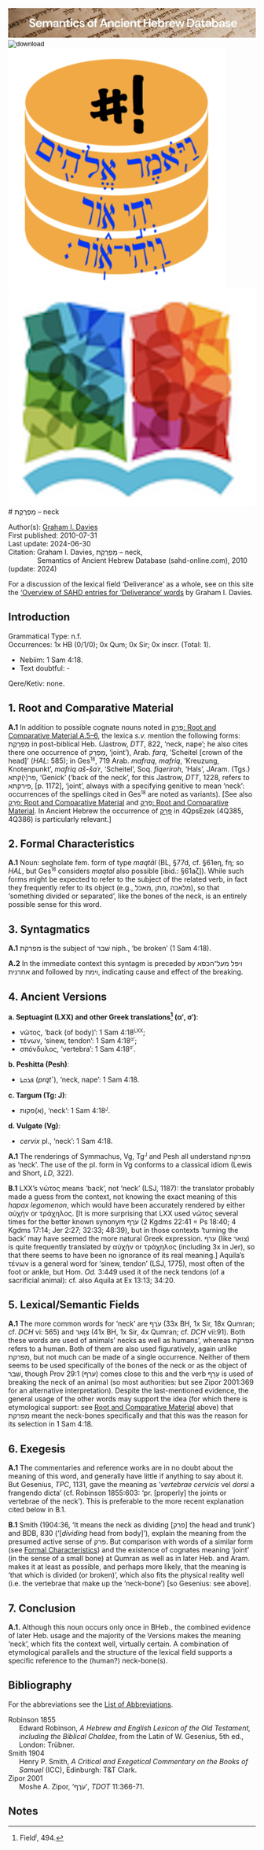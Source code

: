 <html><body><img id="banner" src="../../images/banners/banner.png" alt="banner" /></body></html>

<div><input id="download" title="Download/print the document" type="image" onclick="print_document()" src="../../images/icons/download3.png" alt="download" /></div><div><a id="shebanq" title="Word in SHEBANQ" href="https://shebanq.ancient-data.org/hebrew/word?id=1MPRQTn" target="_blank"><img src="../../images/icons/shebanq.png" alt="shebanq"></a></div><div><a id="ubs" title="Word in Semantic Dictionary of Biblical Hebrew" href="https://semanticdictionary.org/semdic.php?databaseType=SDBH&language=en&lemma=מַפְרֶקֶת&startPage=1" target="_blank"><img src="../../images/icons/ubs.png" alt="ubs"></a></div># מַפְרֶקֶת  – neck

Author(s):
[Graham I. Davies](../contributors/graham_i._davies.md)<br>
First published: 2010-07-31<br>Last update: 2024-06-30 <br>Citation: Graham I. Davies, מַפְרֶקֶת  – neck, <br>                    &nbsp;&nbsp;&nbsp;&nbsp;&nbsp;&nbsp;&nbsp;&nbsp;&nbsp;&nbsp;&nbsp;&nbsp;&nbsp;&nbsp;                    Semantics of Ancient Hebrew Database (sahd-online.com), 2010 (update: 2024)


For a discussion of the lexical field ‘Deliverance’ as a whole, see on this site the <a href="/sahd/miscellaneous/overview_deliverance/">‘Overview
of SAHD entries for ‘Deliverance’ words</a> by Graham I. Davies.


## Introduction

Grammatical Type: n.f.  
Occurrences: 1x HB (0/1/0); 0x Qum; 0x Sir; 0x inscr. (Total: 1).

* Nebiim: 1 Sam 4:18.
* Text doubtful: -

Qere/Ketiv: none.

<span id="RCM"></span>
## 1. Root and Comparative Material


<b>A.1</b>  In addition to possible cognate nouns noted in <a href="/sahd/words/plunder/#1-root-and-comparative-material"><span dir="rtl">פֶּרֶק</span>: Root and Comparative Material A.5–6</a>, the lexica <i>s.v.</i> mention the following forms:  <span dir="rtl">מַפְרֶקֶת</span> in
post-biblical Heb. (Jastrow, <i>DTT</i>, 822, ‘neck, nape’; he also cites
there one occurrence of  <span dir="rtl">מַפְרֵק</span>, ‘joint’), Arab. <i>farq</i>, ‘Scheitel
[crown of the head]’ (<i>HAL</i>: 585); in Ges<small><sup>18</sup></small>, 719 Arab. <i>mafraq</i>, <i>mafriq</i>, ‘Kreuzung, Knotenpunkt’, <i>mafriq aš-šaʿr</i>, ‘Scheitel’, Soq. <i>fiqeriroh</i>, ‘Hals’, JAram. (Tgs.) <span dir="rtl">פר(י)קתא</span>, ‘Genick’ (‘back of the neck’, for this Jastrow, <i>DTT</i>, 1228, refers to  <span dir="rtl">פירקתא</span>, [p. 1172], ‘joint’, always with a specifying genitive to mean ‘neck’: occurrences of the spellings cited in Ges<small><sup>18</sup></small> are noted as variants). 
[See also 
<a href="/sahd/words/to_pull_off/#1-root-and-comparative-material"><span dir="rtl">פָּרַק</span>: Root and Comparative Material</a> and <a href="/sahd/words/plunder/#1-root-and-comparative-material"><span dir="rtl">פֶּרֶק</span>: Root and Comparative Material</a>.
In Ancient Hebrew the occurrence of
<a href="/sahd/words/piece_of_meat/"><span dir="rtl">פָּרָק</span></a> in 4QpsEzek (4Q385, 4Q386) is particularly relevant.]

<span id="FC"></span>
## 2. Formal Characteristics

<b>A.1</b>  Noun: segholate fem. form of type <i>maqtāl</i> (BL, §77d, cf. §61eη, fη;
so <i>HAL</i>, but Ges<small><sup>18</sup></small> considers <i>maqtal</i> also possible [ibid.: §61aζ]).
While such forms might be expected to refer to the subject of the related verb, in fact they frequently refer to its object (e.g., <span dir="rtl">מאכל</span>,
<span dir="rtl">מתן</span>, <span dir="rtl">מלאכה</span>), so that ‘something divided or separated’, like the bones of the neck, is an entirely possible sense for this word.

## 3. Syntagmatics


<b>A.1</b>  <span dir="rtl">מפרקת</span> is the subject of  <span dir="rtl">שׁבר</span> niph., ‘be broken’ (1 Sam 4:18).


<b>A.2</b>  In the immediate context this syntagm is preceded by <span dir="rtl">ויפל מעל־הכסא אחרנית</span> and followed by <span dir="rtl">וימת</span>, indicating cause and effect of the breaking.

## 4. Ancient Versions

<b>a. Septuagint (LXX) and other Greek translations[^1] (αʹ, σʹ)</b>:

* νῶτος, ‘back (of body)’: 1 Sam 4:18<small><sup>LXX</sup></small>;
* τένων, ‘sinew, tendon’: 1 Sam 4:18<small><sup>αʹ</sup></small>;
* σπόνδυλος, ‘vertebra’: 1 Sam 4:18<small><sup>σʹ</sup></small>.

<b>b. Peshitta (Pesh)</b>:

* <span dir="rtl">ܦܪܩܬܐ</span> (<i>prqtʾ </i>), ‘neck, nape’: 1 Sam 4:18.

<b>c. Targum (Tg: J)</b>:

* <span dir="rtl">(א)פקות</span>, ‘neck’: 1 Sam 4:18<small><sup>J</sup></small>.

<b>d. Vulgate (Vg)</b>:

* <i>cervix</i> pl., ‘neck’: 1 Sam 4:18.


<b>A.1</b>  The renderings of Symmachus, Vg, Tg<small><sup>J</sup></small>
and Pesh all understand  <span dir="rtl">מפרקת</span> as ‘neck’. The use of the pl. form in Vg conforms to a classical idiom (Lewis and Short, <i>LD</i>, 322).


<b>B.1</b>  LXX’s νῶτος means ‘back’, not ‘neck’ (LSJ, 1187): the translator
probably made a guess from the context, not knowing the exact meaning of
this <i>hapax legomenon</i>, which would have been accurately rendered by
either αὐχήν or τράχηλος. [It is more surprising that LXX used νῶτος
several times for the better known synonym  <span dir="rtl">עֹרֶף</span> (2 Kgdms 22:41 = Ps
18:40; 4 Kgdms 17:14; Jer 2:27; 32:33; 48:39), but in those contexts
‘turning the back’ may have seemed the more natural Greek expression.
 <span dir="rtl">ערף</span> (like  <span dir="rtl">צואר</span>) is quite frequently translated by αὐχήν or τράχηλος
(including 3x in Jer), so that there seems to have been no ignorance of
its real meaning.] Aquila’s τένων is a general word for ‘sinew, tendon’
(LSJ, 1775), most often of the foot or ankle, but Hom. <i>Od.</i> 3:449 used
it of the neck tendons (of a sacrificial animal): cf. also Aquila at Ex
13:13; 34:20.


## 5. Lexical/Semantic Fields

<b>A.1</b>  The more common words for ‘neck’ are  <span dir="rtl">עֹרֶף</span> (33x BH, 1x Sir, 18x
Qumran; cf. <i>DCH</i> vi: 565) and  <span dir="rtl">צַוָּאר</span> (41x BH, 1x Sir, 4x Qumran; cf.
<i>DCH</i> vii:91). Both these words are used of animals’ necks as well as
humans’, whereas  <span dir="rtl">מפרקת</span> refers to a human. Both of them are also used
figuratively, again unlike  <span dir="rtl">מפרקת</span>, but not much can be made of a single
occurrence. Neither of them seems to be used specifically of the bones
of the neck or as the object of  <span dir="rtl">שׁבר</span>, though Prov 29:1 (<span dir="rtl">ערף</span>) comes close
to this and the verb  <span dir="rtl">עָרַף</span> is used of breaking the neck of an animal (so
most authorities: but see Zipor 2001:369 for an alternative
interpretation). Despite the last-mentioned evidence, the general usage
of the other words may support the idea (for which there is etymological
support: see <a href="#RCM">Root and Comparative Material</a> above) that <span dir="rtl">מפרקת</span> meant the neck-bones specifically and that this was the reason for its selection in 1 Sam 4:18.

## 6. Exegesis


<b>A.1</b>  The commentaries and reference works are in no doubt about the
meaning of this word, and generally have little if anything to say about
it. But Gesenius, <i>TPC</i>, 1131, gave the meaning as ‘<i>vertebrae cervicis</i>
vel <i>dorsi</i> a frangendo dicta’ (cf. Robinson 1855:603: ‘pr. [properly]
the joints or vertebrae of the neck’). This is preferable to the more recent explanation cited below in B.1.

<b>B.1</b>  Smith (1904:36, ‘It means the neck as dividing [<span dir="rtl">פרק</span>] the head and
trunk’) and BDB, 830 (‘[<i>dividing</i> head from body]’), explain the meaning from the presumed active sense of <span dir="rtl">פרק</span>. But comparison with words of a similar form (see <a href="#FC">Formal Characteristics</a>) and the existence of
cognates meaning ‘joint’ (in the sense of a small bone) at Qumran as
well as in later Heb. and Aram. makes it at least as possible, and
perhaps more likely, that the meaning is ‘that which is divided (or
broken)’, which also fits the physical reality well (i.e. the vertebrae
that make up the ‘neck-bone’) [so Gesenius: see above].

## 7. Conclusion

<b>A.1.</b> Although this noun occurs only once in BHeb., the combined evidence of
later Heb. usage and the majority of the Versions makes the meaning
‘neck’, which fits the context well, virtually certain. A combination of
etymological parallels and the structure of the lexical field supports a
specific reference to the (human?) neck-bone(s).

## Bibliography

For the abbreviations see the 
<a href="/sahd/store/abbreviations/txt"	>List of Abbreviations</a>.

<div style="padding-left: 22px; text-indent: -22px;">
Robinson 1855<br>
Edward Robinson, <i>A Hebrew and English Lexicon of the Old Testament, including the Biblical Chaldee</i>, from the Latin of W. Gesenius, 5th ed., London: Trübner.
</div>

<div style="padding-left: 22px; text-indent: -22px;">
Smith 1904 <br>
Henry P. Smith, <i>A Critical and Exegetical Commentary on the Books of Samuel</i> (ICC), Edinburgh: T&T Clark.
</div>

<div style="padding-left: 22px; text-indent: -22px;">
Zipor 2001<br>
Moshe A. Zipor, ‘<span dir="rtl">עֹרֶף</span>’, <i>TDOT</i> 11:366-71.
</div>

## Notes 

[^1]: Field<small><sup>I</sup></small>, 494.